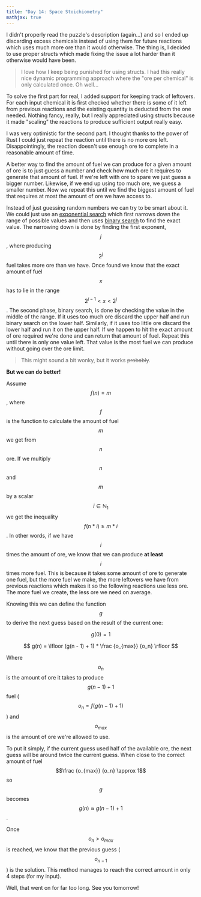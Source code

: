 ```yaml
---
title: "Day 14: Space Stoichiometry"
mathjax: true
---
```


I didn't properly read the puzzle's description (again...) and so I ended up discarding excess chemicals instead of using them for future reactions which uses much more ore than it would otherwise.
The thing is, I decided to use proper structs which made fixing the issue a lot harder than it otherwise would have been.

> I love how I keep being punished for using structs.
> I had this really nice dynamic programming approach where the "ore per chemical"
> is only calculated once. Oh well...

To solve the first part for real, I added support for keeping track of leftovers.
For each input chemical it is first checked whether there is some of it left from previous reactions and the existing quantity is deducted from the one needed.
Nothing fancy, really, but I really appreciated using structs because it made "scaling" the reactions to produce sufficient output really easy.

I was very optimistic for the second part. I thought thanks to the power of Rust I could just repeat the reaction until there is no more ore left. Disappointingly, the reaction doesn't use enough ore to complete in a reasonable amount of time.

A better way to find the amount of fuel we can produce for a given amount of ore is to just guess a number and check how much ore it requires to generate that amount of fuel.
If we're left with ore to spare we just guess a bigger number. Likewise, if we end up using too much ore, we guess a smaller number.
Now we repeat this until we find the biggest amount of fuel that requires at most the amount of ore we have access to.

Instead of just guessing random numbers we can try to be smart about it.
We could just use an [exponential search](https://en.wikipedia.org/wiki/Exponential_search) which first narrows down the range of possible values and then uses  [binary search](https://en.wikipedia.org/wiki/Binary_search_algorithm) to find the exact value.
The narrowing down is done by finding the first exponent, $$j$$, where producing $$2^j$$ fuel takes more ore than we have. Once found we know that the exact amount of fuel $$x$$ has to lie in the range $$2^{j-1} < x < 2^j$$.
The second phase, binary search, is done by checking the value in the middle of the range. If it uses too much ore discard the upper half and run binary search on the lower half. Similarly, if it uses too little ore discard the lower half and run it on the upper half. If we happen to hit the exact amount of ore required we're done and can return that amount of fuel.
Repeat this until there is only one value left. That value is the most fuel we can produce without going over the ore limit.

> This might sound a bit wonky, but it works ~~probably~~.

**But we can do better!**

Assume $$f(n) = m$$, where $$f$$ is the function to calculate the amount of fuel $$m$$ we get from $$n$$ ore. If we multiply $$n$$ and $$m$$ by a scalar $$i \in \mathbb{N}_1$$ we get the inequality $$f(n * i) \ge m * i$$.
In other words, if we have $$i$$ times the amount of ore, we know that we can produce **at least** $$i$$ times more fuel.
This is because it takes some amount of ore to generate one fuel, but the more fuel we make, the more leftovers we have from previous reactions which makes it so the following reactions use less ore. The more fuel we create, the less ore we need on average.

Knowing this we can define the function $$g$$ to derive the next guess based on the result of the current one:

$$g(0) = 1$$

$$
g(n) = \lfloor (g(n - 1) + 1) * \frac {o_{max}} {o_n} \rfloor
$$

Where $$o_n$$ is the amount of ore it takes to produce $$g(n - 1) + 1$$ fuel ($$o_n = f(g(n - 1) + 1)$$) and $$o_{max}$$ is the amount of ore we're allowed to use.

To put it simply, if the current guess used half of the available ore, the next guess will be around twice the current guess. When close to the correct amount of fuel $$\frac {o_{max}} {o_n} \approx 1$$ so $$g$$ becomes $$g(n) \approx g(n - 1) + 1$$.

Once $$o_n \gt {o_{max}}$$ is reached, we know that the previous guess ($$o_{n-1}$$) is the solution.
This method manages to reach the correct amount in only 4 steps (for my input).


Well, that went on for far too long. See you tomorrow!
